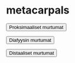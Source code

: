 # metacarpals

<button class="green-button" id="metacarpals_proksimaalinen">Proksimaaliset murtumat</button>

<button class="green-button" id="metacarpals_diafyysi">Diafyysin murtumat</button>

<button class="green-button" id="metacarpals_distaalinen">Distaaliset murtumat</button>

